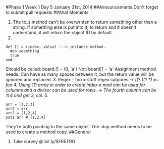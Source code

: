 #Phase 1 Week 1 Day 5 January 31st, 2014
##Announcements
Don't forget to submit pull requests
##Aha! Moments
1. The to_s method can't be overwritten to return something other than a string. If something else is put into it, to return and it doesn't understand, it will return the object ID by default.
2.
```
def [] = (index, value) ---> instance method.
  #do soemthing
  true
end
```
Should be called: board.[] = (0, 'a')
Not: board[] = 'a'
Assignment method needs: Can have as many spaces between it, but the return value will be igmored and replaced.
3. Regex -
foo = stuff
regex catpures ->  /(?<var>.)(?<var2>.*) =~ foo
4. Using 1D array in order to create index a mod can be used for columns and a divisor can be used for rows. -> The fourth column can be %4 and get 3, col.
5.
```
arr = [1,2,3]
arr2 = arr
arr2 = [1,2,4]
puts arr # [1,2,4]
```
They're both pointing to the same object. The .dup method needs to be used to create a method copy.
##General
1. Take survey @ bit.ly/SFRETRO